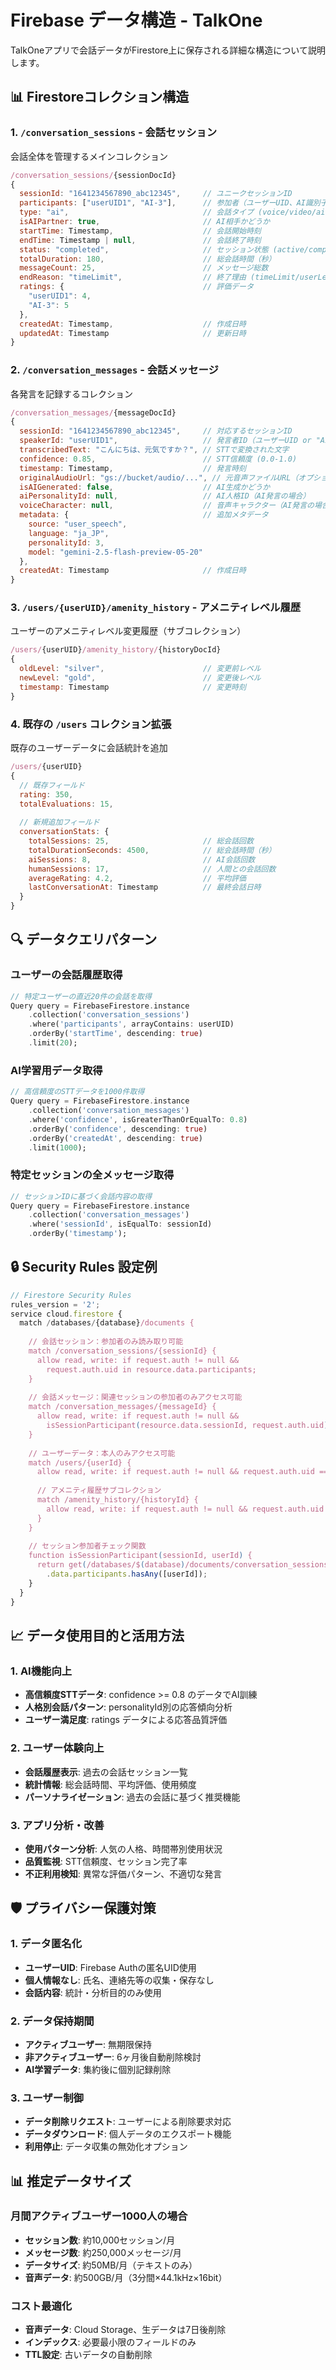 # Firebase データ構造 - TalkOne

TalkOneアプリで会話データがFirestore上に保存される詳細な構造について説明します。

## 📊 **Firestoreコレクション構造**

### 1. `/conversation_sessions` - 会話セッション
会話全体を管理するメインコレクション

```javascript
/conversation_sessions/{sessionDocId}
{
  sessionId: "1641234567890_abc12345",     // ユニークセッションID
  participants: ["userUID1", "AI-3"],      // 参加者（ユーザーUID、AI識別子）
  type: "ai",                              // 会話タイプ (voice/video/ai)
  isAIPartner: true,                       // AI相手かどうか
  startTime: Timestamp,                    // 会話開始時刻
  endTime: Timestamp | null,               // 会話終了時刻
  status: "completed",                     // セッション状態 (active/completed/aborted/error)
  totalDuration: 180,                      // 総会話時間（秒）
  messageCount: 25,                        // メッセージ総数
  endReason: "timeLimit",                  // 終了理由 (timeLimit/userLeft/partnerLeft/networkError/systemError)
  ratings: {                               // 評価データ
    "userUID1": 4,
    "AI-3": 5
  },
  createdAt: Timestamp,                    // 作成日時
  updatedAt: Timestamp                     // 更新日時
}
```

### 2. `/conversation_messages` - 会話メッセージ
各発言を記録するコレクション

```javascript
/conversation_messages/{messageDocId}
{
  sessionId: "1641234567890_abc12345",     // 対応するセッションID
  speakerId: "userUID1",                   // 発言者ID（ユーザーUID or "AI"）
  transcribedText: "こんにちは、元気ですか？", // STTで変換された文字
  confidence: 0.85,                        // STT信頼度 (0.0-1.0)
  timestamp: Timestamp,                    // 発言時刻
  originalAudioUrl: "gs://bucket/audio/...", // 元音声ファイルURL（オプション）
  isAIGenerated: false,                    // AI生成かどうか
  aiPersonalityId: null,                   // AI人格ID（AI発言の場合）
  voiceCharacter: null,                    // 音声キャラクター（AI発言の場合）
  metadata: {                              // 追加メタデータ
    source: "user_speech",
    language: "ja_JP",
    personalityId: 3,
    model: "gemini-2.5-flash-preview-05-20"
  },
  createdAt: Timestamp                     // 作成日時
}
```

### 3. `/users/{userUID}/amenity_history` - アメニティレベル履歴
ユーザーのアメニティレベル変更履歴（サブコレクション）

```javascript
/users/{userUID}/amenity_history/{historyDocId}
{
  oldLevel: "silver",                      // 変更前レベル
  newLevel: "gold",                        // 変更後レベル
  timestamp: Timestamp                     // 変更時刻
}
```

### 4. 既存の `/users` コレクション拡張
既存のユーザーデータに会話統計を追加

```javascript
/users/{userUID}
{
  // 既存フィールド
  rating: 350,
  totalEvaluations: 15,
  
  // 新規追加フィールド
  conversationStats: {
    totalSessions: 25,                     // 総会話回数
    totalDurationSeconds: 4500,            // 総会話時間（秒）
    aiSessions: 8,                         // AI会話回数
    humanSessions: 17,                     // 人間との会話回数
    averageRating: 4.2,                    // 平均評価
    lastConversationAt: Timestamp          // 最終会話日時
  }
}
```

## 🔍 **データクエリパターン**

### ユーザーの会話履歴取得
```dart
// 特定ユーザーの直近20件の会話を取得
Query query = FirebaseFirestore.instance
    .collection('conversation_sessions')
    .where('participants', arrayContains: userUID)
    .orderBy('startTime', descending: true)
    .limit(20);
```

### AI学習用データ取得
```dart
// 高信頼度のSTTデータを1000件取得
Query query = FirebaseFirestore.instance
    .collection('conversation_messages')
    .where('confidence', isGreaterThanOrEqualTo: 0.8)
    .orderBy('confidence', descending: true)
    .orderBy('createdAt', descending: true)
    .limit(1000);
```

### 特定セッションの全メッセージ取得
```dart
// セッションIDに基づく会話内容の取得
Query query = FirebaseFirestore.instance
    .collection('conversation_messages')
    .where('sessionId', isEqualTo: sessionId)
    .orderBy('timestamp');
```

## 🔒 **Security Rules 設定例**

```javascript
// Firestore Security Rules
rules_version = '2';
service cloud.firestore {
  match /databases/{database}/documents {
    
    // 会話セッション：参加者のみ読み取り可能
    match /conversation_sessions/{sessionId} {
      allow read, write: if request.auth != null && 
        request.auth.uid in resource.data.participants;
    }
    
    // 会話メッセージ：関連セッションの参加者のみアクセス可能
    match /conversation_messages/{messageId} {
      allow read, write: if request.auth != null && 
        isSessionParticipant(resource.data.sessionId, request.auth.uid);
    }
    
    // ユーザーデータ：本人のみアクセス可能
    match /users/{userId} {
      allow read, write: if request.auth != null && request.auth.uid == userId;
      
      // アメニティ履歴サブコレクション
      match /amenity_history/{historyId} {
        allow read, write: if request.auth != null && request.auth.uid == userId;
      }
    }
    
    // セッション参加者チェック関数
    function isSessionParticipant(sessionId, userId) {
      return get(/databases/$(database)/documents/conversation_sessions/$(sessionId))
        .data.participants.hasAny([userId]);
    }
  }
}
```

## 📈 **データ使用目的と活用方法**

### 1. AI機能向上
- **高信頼度STTデータ**: confidence >= 0.8 のデータでAI訓練
- **人格別会話パターン**: personalityId別の応答傾向分析
- **ユーザー満足度**: ratings データによる応答品質評価

### 2. ユーザー体験向上
- **会話履歴表示**: 過去の会話セッション一覧
- **統計情報**: 総会話時間、平均評価、使用頻度
- **パーソナライゼーション**: 過去の会話に基づく推奨機能

### 3. アプリ分析・改善
- **使用パターン分析**: 人気の人格、時間帯別使用状況
- **品質監視**: STT信頼度、セッション完了率
- **不正利用検知**: 異常な評価パターン、不適切な発言

## 🛡️ **プライバシー保護対策**

### 1. データ匿名化
- **ユーザーUID**: Firebase Authの匿名UID使用
- **個人情報なし**: 氏名、連絡先等の収集・保存なし
- **会話内容**: 統計・分析目的のみ使用

### 2. データ保持期間
- **アクティブユーザー**: 無期限保持
- **非アクティブユーザー**: 6ヶ月後自動削除検討
- **AI学習データ**: 集約後に個別記録削除

### 3. ユーザー制御
- **データ削除リクエスト**: ユーザーによる削除要求対応
- **データダウンロード**: 個人データのエクスポート機能
- **利用停止**: データ収集の無効化オプション

## 📊 **推定データサイズ**

### 月間アクティブユーザー1000人の場合
- **セッション数**: 約10,000セッション/月
- **メッセージ数**: 約250,000メッセージ/月
- **データサイズ**: 約50MB/月（テキストのみ）
- **音声データ**: 約500GB/月（3分間×44.1kHz×16bit）

### コスト最適化
- **音声データ**: Cloud Storage、生データは7日後削除
- **インデックス**: 必要最小限のフィールドのみ
- **TTL設定**: 古いデータの自動削除